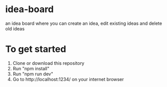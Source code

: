 # idea-board

an idea board where you can create an idea, edit existing ideas and delete old ideas

# To get started

1. Clone or download this repository
2. Run "npm install"
3. Run "npm run dev"
4. Go to http://localhost:1234/ on your internet browser
